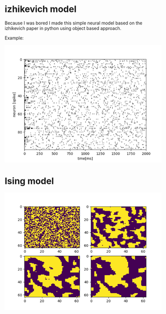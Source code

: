# izhikevich model
Because I was bored I made this simple neural model based on the izhikevich paper in python using object based approach.

Example:

![sample](exampleIz.png)

# Ising model
![sampleIsing](exampleIsing.png)
